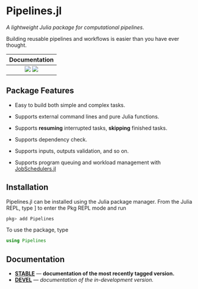 # Pipelines.jl

*A lightweight Julia package for computational pipelines.*

Building reusable pipelines and workflows is easier than you have ever thought.

| **Documentation**                                                               |
|:-------------------------------------------------------------------------------:|
| [![](https://img.shields.io/badge/docs-stable-blue.svg)](https://cihga39871.github.io/Pipelines.jl/stable) [![](https://img.shields.io/badge/docs-dev-blue.svg)](https://cihga39871.github.io/Pipelines.jl/dev) |

## Package Features

- Easy to build both simple and complex tasks.

- Supports external command lines and pure Julia functions.

- Supports **resuming** interrupted tasks, **skipping** finished tasks.

- Supports dependency check.

- Supports inputs, outputs validation, and so on.

- Supports program queuing and workload management with [JobSchedulers.jl](https://github.com/cihga39871/JobSchedulers.jl)

## Installation

Pipelines.jl can be installed using the Julia package manager. From the Julia REPL, type ] to enter the Pkg REPL mode and run

```julia
pkg> add Pipelines
```

To use the package, type

```julia
using Pipelines
```

## Documentation


- [**STABLE**](https://cihga39871.github.io/Pipelines.jl/stable) &mdash; **documentation of the most recently tagged version.**
- [**DEVEL**](https://cihga39871.github.io/Pipelines.jl/dev) &mdash; *documentation of the in-development version.*
